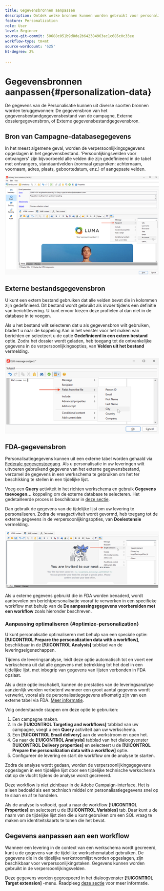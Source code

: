 ```yaml
---
title: Gegevensbronnen aanpassen
description: Ontdek welke bronnen kunnen worden gebruikt voor personalisatie
feature: Personalization
role: User
level: Beginner
source-git-commit: 50688c051b9d8de2b642384963ac1c685c0c33ee
workflow-type: tm+mt
source-wordcount: '625'
ht-degree: 2%

---
```



# Gegevensbronnen aanpassen{#personalization-data}

De gegevens van de Personalisatie kunnen uit diverse soorten bronnen worden teruggewonnen: De gegevensbron van het gegevensbestandgegevensbestand van de campagne, Externe dossiergegevensbron, of Externe gegevensbestandgegevensbron.

## Bron van Campagne-databasegegevens

In het meest algemene geval, worden de verpersoonlijkingsgegevens opgeslagen in het gegevensbestand. &#39;Persoonlijkingsvelden voor ontvangers&#39; zijn bijvoorbeeld alle velden die zijn gedefinieerd in de tabel met ontvangers, standaardvelden (normaal gesproken: achternaam, voornaam, adres, plaats, geboortedatum, enz.) of aangepaste velden.

![De gebieden van de verpersoonlijking van de campagne in een e-mail](assets/perso-campaign-datasource.png)


## Externe bestandsgegevensbron

U kunt een extern bestand gebruiken dat alle velden bevat die in kolommen zijn gedefinieerd. Dit bestand wordt gebruikt als invoer tijdens een definitie van berichtlevering. U kunt ervoor kiezen deze profielen al dan niet in de database in te voegen.

Als u het bestand wilt selecteren dat u als gegevensbron wilt gebruiken, bladert u naar de koppeling Aan in het venster voor het maken van berichten en selecteert u de optie **Gedefinieerd in een extern bestand** optie. Zodra het dossier wordt geladen, heb toegang tot de ontvankelijke gegevens in de verpersoonlijkingsopties, van **Velden uit het bestand** vermelding.

![Persoonlijke gegevens uit een bestand](assets/perso-from-file.png)


## FDA-gegevensbron

Personalisatiegegevens kunnen uit een externe tabel worden gehaald via [Federale gegevenstoegang](../connect/fda.md).  Als u personalisatie in uw leveringen wilt uitvoeren gebruikend gegevens van het externe gegevensbestand, verzamel de gegevens in een werkschema te gebruiken om het ter beschikking te stellen in een tijdelijke lijst.

Voeg een **Query** activiteit in het richten werkschema en gebruik **Gegevens toevoegen...** koppeling om de externe database te selecteren. Het gedetailleerde proces is beschikbaar in [deze sectie](../../automation/workflow/query.md#adding-data).

Dan gebruik de gegevens van de tijdelijke lijst om uw levering te personaliseren. Zodra de vraagactiviteit wordt gevormd, heb toegang tot de externe gegevens in de verpersoonlijkingsopties, van **Doelextensie** vermelding.

![Persoonlijke gegevens uit een externe database](assets/perso-external-db.png)

Als u externe gegevens gebruikt die in FDA worden benaderd, wordt aanbevolen om berichtpersonalisatie vooraf te verwerken in een specifieke workflow met behulp van de **De aanpassingsgegevens voorbereiden met een workflow** zoals hieronder beschreven.

### Aanpassing optimaliseren {#optimize-personalization}

U kunt personalisatie optimaliseren met behulp van een speciale optie: **[!UICONTROL Prepare the personalization data with a workflow]**, beschikbaar in de **[!UICONTROL Analysis]** tabblad van de leveringseigenschappen.

Tijdens de leveringsanalyse, leidt deze optie automatisch tot en voert een werkschema uit dat alle gegevens met betrekking tot het doel in een tijdelijke lijst, met inbegrip van gegevens van lijsten verbonden in FDA opslaat.

Als u deze optie inschakelt, kunnen de prestaties van de leveringsanalyse aanzienlijk worden verbeterd wanneer een groot aantal gegevens wordt verwerkt, vooral als de personalisatiegegevens afkomstig zijn van een externe tabel via FDA. [Meer informatie](../connect/fda.md).

Volg onderstaande stappen om deze optie te gebruiken:

1. Een campagne maken.
1. In de **[!UICONTROL Targeting and workflows]** tabblad van uw campagne, voegt u een **Query** activiteit aan uw werkschema.
1. Een **[!UICONTROL Email delivery]** aan de werkstroom en open het.
1. Ga naar de **[!UICONTROL Analysis]** tabblad van het dialoogvenster **[!UICONTROL Delivery properties]** en selecteert u de **[!UICONTROL Prepare the personalization data with a workflow]** optie.
1. Configureer de levering en start de workflow om de analyse te starten.

Zodra de analyse wordt gedaan, worden de verpersoonlijkingsgegevens opgeslagen in een tijdelijke lijst door een tijdelijke technische werkschema dat op de vlucht tijdens de analyse wordt gecreeerd.

Deze workflow is niet zichtbaar in de Adobe Campaign-interface. Het is alleen bedoeld als een technisch middel om personalisatiegegevens snel op te slaan en af te handelen.

Als de analyse is voltooid, gaat u naar de workflow **[!UICONTROL Properties]** en selecteert u de **[!UICONTROL Variables]** tab. Daar kunt u de naam van de tijdelijke lijst zien die u kunt gebruiken om een SQL vraag te maken om identiteitskaarts te tonen die het bevat.

## Gegevens aanpassen aan een workflow

Wanneer een levering in de context van een werkschema wordt gecreeerd, kunt u de gegevens van de tijdelijke werkschematabel gebruiken. De gegevens die in de tijdelijke werkstroomlijst worden opgeslagen, zijn beschikbaar voor verpersoonlijkingstaken. Gegevens kunnen worden gebruikt in de verpersoonlijkingsvelden.

Deze gegevens worden gegroepeerd in het dialoogvenster **[!UICONTROL Target extension]** -menu. Raadpleeg [deze sectie](../../automation/workflow/use-workflow-data.md#target-data) voor meer informatie.




